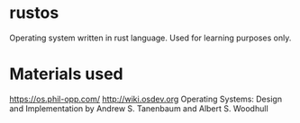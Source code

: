 # rustos
Operating system written in rust language. Used for learning purposes only.

# Materials used
 https://os.phil-opp.com/
 http://wiki.osdev.org
 Operating Systems: Design and Implementation by Andrew S. Tanenbaum and Albert S. Woodhull
